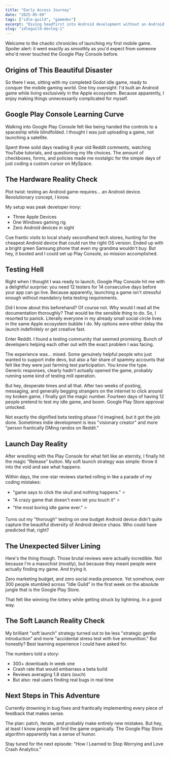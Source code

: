 ```yaml
---
title: "Early Access Journey"
date: "2025-05-09"
tags: ["idle-guild", "gamedev"]
excerpt: "Diving headfirst into Android development without an Android device. What could possibly go wrong?"
slug: "idleguild-devlog-1"
---
```


Welcome to the chaotic chronicles of launching my first mobile game. Spoiler alert: it went exactly as smoothly as you'd expect from someone who'd never touched the Google Play Console before.

## Origins of This Beautiful Disaster

So there I was, sitting with my completed Godot idle game, ready to conquer the mobile gaming world. One tiny oversight: I'd built an Android game while living exclusively in the Apple ecosystem. Because apparently, I enjoy making things unnecessarily complicated for myself.

## Google Play Console Learning Curve

Walking into Google Play Console felt like being handed the controls to a spaceship while blindfolded. I thought I was just uploading a game, not launching a satellite.

Spent three solid days reading 8 year old Reddit comments, watching YouTube tutorials, and questioning my life choices. The amount of checkboxes, forms, and policies made me nostalgic for the simple days of just coding a custom cursor on MySpace.

## The Hardware Reality Check

Plot twist: testing an Android game requires... an Android device. Revolutionary concept, I know.

My setup was peak developer irony:
- Three Apple Devices
- One Windows gaming rig
- Zero Android devices in sight

Cue frantic visits to local shady secondhand tech stores, hunting for the cheapest Android device that could run the right OS version. Ended up with a bright green Samsung phone that even my grandma wouldn't buy. But hey, it booted and I could set up Play Console, so mission accomplished.

## Testing Hell

Right when I thought I was ready to launch, Google Play Console hit me with a delightful surprise: you need 12 testers for 14 consecutive days before your app can go live. Because apparently, launching a game isn't stressful enough without mandatory beta testing requirements.

Did I know about this beforehand? Of course not. Why would I read all the documentation thoroughly? That would be the sensible thing to do. So, I resorted to panick. Literally everyone in my already small social circle lives in the same Apple ecosystem bubble I do. My options were either delay the launch indefinitely or get creative fast.

Enter Reddit. I found a testing community that seemed promising. Bunch of developers helping each other out with the exact problem I was facing.

The experience was... mixed. Some genuinely helpful people who just wanted to support indie devs, but also a fair share of spammy accounts that felt like they were just farming test participation. You know the type. Generic responses, clearly hadn't actually opened the game, probably running some kind of testing mill operation.

But hey, desperate times and all that. After two weeks of posting, messaging, and generally begging strangers on the internet to click around my broken game, I finally got the magic number. Fourteen days of having 12 people pretend to test my idle game, and boom. Google Play Store approval unlocked.

Not exactly the dignified beta testing phase I'd imagined, but it got the job done. Sometimes indie development is less "visionary creator" and more "person frantically DMing randos on Reddit."

## Launch Day Reality

After wrestling with the Play Console for what felt like an eternity, I finally hit the magic "Release" button. My soft launch strategy was simple: throw it into the void and see what happens.

Within days, the one-star reviews started rolling in like a parade of my coding mistakes:

- "game says to click the skull and nothing happens." ⭐
- "A crazy game that doesn't even let you touch it" ⭐  
- "the most boring idle game ever." ⭐

Turns out my "thorough" testing on one budget Android device didn't quite capture the beautiful diversity of Android device chaos. Who could have predicted that, right?

## The Unexpected Silver Lining

Here's the thing though. Those brutal reviews were actually incredible. Not because I'm a masochist (mostly), but because they meant people were actually finding my game. And trying it.

Zero marketing budget, and zero social media presence. Yet somehow, over 300 people stumbled across "Idle Guild" in the first week on the absolute jungle that is the Google Play Store.

That felt like winning the lottery while getting struck by lightning. In a good way.

## The Soft Launch Reality Check

My brilliant "soft launch" strategy turned out to be less "strategic gentle introduction" and more "accidental stress test with live ammunition." But honestly? Best learning experience I could have asked for.

The numbers told a story:
- 300+ downloads in week one
- Crash rate that would embarrass a beta build  
- Reviews averaging 1.8 stars (ouch)
- But also: real users finding real bugs in real time

## Next Steps in This Adventure

Currently drowning in bug fixes and frantically implementing every piece of feedback that makes sense.

The plan: patch, iterate, and probably make entirely new mistakes. But hey, at least I know people will find the game organically. The Google Play Store algorithm apparently has a sense of humor.

Stay tuned for the next episode: "How I Learned to Stop Worrying and Love Crash Analytics."